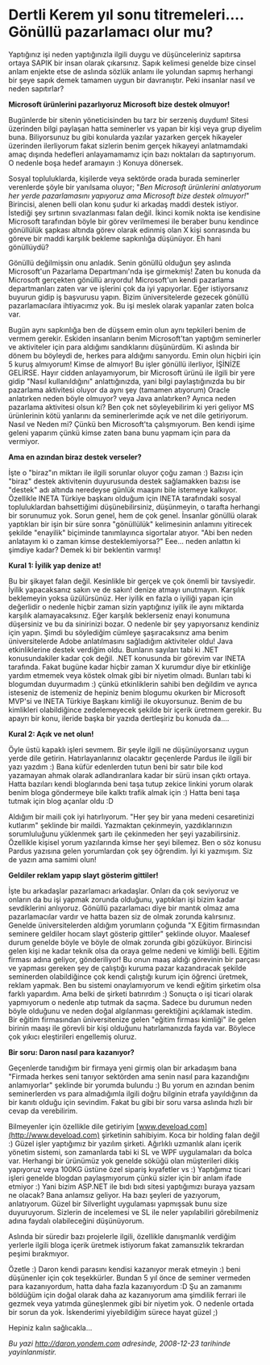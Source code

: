 # Dertli Kerem yıl sonu titremeleri.... Gönüllü pazarlamacı olur mu? 

Yaptığınız işi neden yaptığınızla ilgili duygu ve düşünceleriniz
sapıtırsa ortaya SAPIK bir insan olarak çıkarsınız. Sapık kelimesi
genelde bize cinsel anlam enjekte etse de aslında sözlük anlamı ile
yolundan sapmış herhangi bir şeye sapık demek tamamen uygun bir
davranıştır. Peki insanlar nasıl ve neden sapıtırlar?

**Microsoft ürünlerini pazarlıyoruz Microsoft bize destek olmuyor!**

Bugünlerde bir sitenin yöneticisinden bu tarz bir serzeniş duydum!
Sitesi üzerinden bilgi paylaşan hatta seminerler vs yapan bir kişi veya
grup diyelim buna. Biliyorsunuz bu gibi konularda yazılar yazarken
gerçek hikayeler üzerinden ilerliyorum fakat sizlerin benim gerçek
hikayeyi anlatmamdaki amaç dışında hedefleri anlayamamamız için bazı
noktaları da saptırıyorum. O nedenle boşa hedef aramayın :) Konuya
dönersek.

Sosyal topluluklarda, kişilerde veya sektörde orada burada seminerler
verenlerde şöyle bir yanılsama oluyor; "*Ben Microsoft ürünlerini
anlatıyorum her yerde pazarlamasını yapıyoruz ama Microsoft bize destek
olmuyor!*" Birincisi, alenen belli olan konu şudur ki arkadaş maddi
destek istiyor. İstediği şey sırtının sıvazlanması falan değil. İkinci
komik nokta ise kendisine Microsoft tarafından böyle bir görev
verilmemesi ile beraber bunu kendince gönüllülük şapkası altında görev
olarak edinmiş olan X kişi sonrasında bu göreve bir maddi karşılık
bekleme sapkınlığa düşünüyor. Eh hani gönüllüydü?

Gönüllü değilmişsin onu anladık. Senin gönüllü olduğun şey aslında
Microsoft'un Pazarlama Departmanı'nda işe girmekmiş! Zaten bu konuda da
Microsoft gerçekten gönüllü arıyordu! Microsoft'un kendi pazarlama
departmanları zaten var ve işlerini çok da iyi yapıyorlar. Eğer
istiyorsanız buyurun gidip iş başvurusu yapın. Bizim üniversitelerde
gezecek gönüllü pazarlamacılara ihtiyacımız yok. Bu işi meslek olarak
yapanlar zaten bolca var.

Bugün aynı sapkınlığa ben de düşsem emin olun aynı tepkileri benim de
vermem gerekir. Eskiden insanların benim Microsoft'tan yaptığım
seminerler ve aktiviteler için para aldığımı sandıklarını düşünürdüm. Ki
aslında bir dönem bu böyleydi de, herkes para aldığımı sanıyordu. Emin
olun hiçbiri için 5 kuruş almıyorum! Kimse de almıyor! Bu işler gönüllü
ilerliyor, İŞİNİZE GELİRSE. Hayır cidden anlayamıyorum, bir Microsoft
ürünü ile ilgili bir yere gidip "Nasıl kullanıldığını" anlattığınızda,
yani bilgi paylaştığınızda bu bir pazarlama aktivitesi oluyor da aynı
şey (tamamen atıyorum) Oracle anlatırken neden böyle olmuyor? veya Java
anlatırken? Ayrıca neden pazarlama aktivitesi olsun ki? Ben çok net
söyleyebilirim ki yeri geliyor MS ürünlerinin kötü yanlarını da
seminerlerimde açık ve net dile getiriyorum. Nasıl ve Neden mi? Çünkü
ben Microsoft'ta çalışmıyorum. Ben kendi işime geleni yaparım çünkü
kimse zaten bana bunu yapmam için para da vermiyor.

**Ama en azından biraz destek verseler?**

İşte o "biraz"ın miktarı ile ilgili sorunlar oluyor çoğu zaman :) Bazısı
için "biraz" destek aktivitenin duyurusunda destek sağlamakken bazısı
ise "destek" adı altında neredeyse günlük maaşını bile istemeye
kalkıyor. Özellikle INETA Türkiye başkanı olduğum için INETA tarafındaki
sosyal topluluklardan bahsettiğimi düşünebilirsiniz, düşünmeyin, o
tarafta herhangi bir sorunumuz yok. Sorun genel, hem de çok genel.
İnsanlar gönüllü olarak yaptıkları bir işin bir süre sonra "gönüllülük"
kelimesinin anlamını yitirecek şekilde "enayilik" biçiminde tanımlayınca
sigortalar atıyor. "Abi ben neden anlatayım ki o zaman kimse
desteklemiyorsa?" Eee... neden anlattın ki şimdiye kadar? Demek ki bir
beklentin varmış!

**Kural 1: İyilik yap denize at!**

Bu bir şikayet falan değil. Kesinlikle bir gerçek ve çok önemli bir
tavsiyedir. İyilik yapacaksanız sakın ve de sakın! denize atmayı
unutmayın. Karşılık beklemeyin yoksa üzülürsünüz. Her iyilik en fazla o
iyiliği yapan için değerlidir o nedenle hiçbir zaman sizin yaptığınız
iyilik ile aynı miktarda karşılık alamayacaksınız. Eğer karşılık
beklerseniz enayi konumuna düşersiniz ve bu da sinirinizi bozar. O
nedenle bir şey yapıyorsanız kendiniz için yapın. Şimdi bu söylediğim
cümleye şaşıracaksınız ama benim üniversitelerde Adobe anlatılmasını
sağladığım aktiviteler oldu! Java etkinliklerine destek verdiğim oldu.
Bunların sayıları tabi ki .NET konusundakiler kadar çok değil. .NET
konusunda bir görevim var INETA tarafında. Fakat bugüne kadar hiçbir
zaman X kurumdur diye bir etkinliğe yardım etmemek veya köstek olmak
gibi bir niyetim olmadı. Bunları tabi ki blogumdan duyurmadım :) çünkü
etkinliklerin sahibi ben değildim ve ayrıca isteseniz de istemeniz de
hepiniz benim blogumu okurken bir Microsoft MVP'si ve INETA Türkiye
Başkanı kimliği ile okuyorsunuz. Benim de bu kimlikleri olabildiğince
zedelemeyecek şekilde bir içerik üretmem gerekir. Bu apayrı bir konu,
ileride başka bir yazıda dertleşiriz bu konuda da....

**Kural 2: Açık ve net olun!**

Öyle üstü kapaklı işleri sevmem. Bir şeyle ilgili ne düşünüyorsanız
uygun yerde dile getirin. Hatırlayanlarınız olacaktır geçenlerde Pardus
ile ilgili bir yazı yazdım :) Bana küfür edenlerden tutun beni bir satır
bile kod yazamayan ahmak olarak adlandıranlara kadar bir sürü insan
çıktı ortaya. Hatta bazıları kendi bloglarında beni taşa tutup zekice
linkini yorum olarak benim bloga göndermeye bile kalktı trafik almak
için :) Hatta beni taşa tutmak için blog açanlar oldu :D

Aldığım bir maili çok iyi hatırlıyorum. "Her şey bir yana medeni
cesaretinizi kutlarım" şeklinde bir maildi. Yazmaktan çekinmeyin,
yazdıklarınızın sorumluluğunu yüklenmek şartı ile çekinmeden her şeyi
yazabilirsiniz. Özellikle kişisel yorum yazılarında kimse her şeyi
bilemez. Ben o söz konusu Pardus yazısına gelen yorumlardan çok şey
öğrendim. İyi ki yazmışım. Siz de yazın ama samimi olun!

**Geldiler reklam yapıp slayt gösterim gittiler!**

İşte bu arkadaşlar pazarlamacı arkadaşlar. Onları da çok seviyoruz ve
onların da bu işi yapmak zorunda olduğunu, yaptıkları işi bizim kadar
sevdiklerini anlıyoruz. Gönüllü pazarlamacı diye bir mantık olmaz ama
pazarlamacılar vardır ve hatta bazen siz de olmak zorunda kalırsınız.
Genelde üniversitelerden aldığım yorumların çoğunda "X Eğitim
firmasından seminere geldiler hocam slayt gösterip gittiler" şeklinde
oluyor. Maalesef durum genelde böyle ve böyle de olmak zorunda gibi
gözüküyor. Birincisi gelen kişi ne kadar teknik olsa da oraya gelme
nedeni ve kimliği belli. Eğitim firması adına geliyor, gönderiliyor! Bu
onun maaş aldığı görevinin bir parçası ve yapması gereken şey de
çalıştığı kuruma pazar kazandıracak şekilde seminerden olabildiğince çok
kendi çalıştığı kurum için öğrenci üretmek, reklam yapmak. Ben bu
sistemi onaylamıyorum ve kendi eğitim şirketim olsa farklı yapardım. Ama
belki de şirketi batırırdım :) Sonuçta o işi ticari olarak yapmıyorum o
nedenle atıp tutmak da saçma. Sadece bu durumun neden böyle olduğunu ve
neden doğal algılanması gerektiğini açıklamak istedim. Bir eğitim
firmasından üniversitenize gelen "eğitim firması kimliği" ile gelen
birinin maaşı ile görevli bir kişi olduğunu hatırlamanızda fayda var.
Böylece çok yıkıcı eleştirileri engellemiş oluruz.

**Bir soru: Daron nasıl para kazanıyor?**

Geçenlerde tanıdığım bir firmaya yeni girmiş olan bir arkadaşım bana
"Firmada herkes seni tanıyor sektörden ama senin nasıl para kazandığını
anlamıyorlar" şeklinde bir yorumda bulundu :) Bu yorum en azından benim
seminerlerden vs para almadığımla ilgili doğru bilginin etrafa
yayıldığının da bir kanıtı olduğu için sevindim. Fakat bu gibi bir soru
varsa aslında hızlı bir cevap da verebilirim.

Bilmeyenler için özellikle dile getiriyim
[www.deveload.com](http://www.deveload.com) şirketinin sahibiyim. Koca
bir holding falan değil :) Güzel işler yaptığımız bir yazılım şirketi.
Ağırlıklı uzmanlık alanı içerik yönetim sistemi, son zamanlarda tabi ki
SL ve WPF uygulamaları da bolca var. Herhangi bir ürünümüz yok genelde
söküğü olan müşterileri dikiş yapıyoruz veya 100KG üstüne özel sipariş
kıyafetler vs :) Yaptığımız ticari işleri genelde blogdan paylaşmıyorum
çünkü sizler için bir anlam ifade etmiyor :) Yani bizim ASP.NET ile bıdı
bıdı sitesi yaptığımızı buraya yazsam ne olacak? Bana anlamsız geliyor.
Ha bazı şeyleri de yazıyorum, anlatıyorum. Güzel bir Silverlight
uygulaması yapmışsak bunu size duyuruyorum. Sizlerin de incelemesi ve SL
ile neler yapılabiliri görebilmeniz adına faydalı olabileceğini
düşünüyorum.

Aslında bir süredir bazı projelerle ilgili, özellikle danışmanlık
verdiğim yerlerle ilgili bloga içerik üretmek istiyorum fakat
zamansızlık tekrardan peşimi bırakmıyor.

Özetle :) Daron kendi parasını kendisi kazanıyor merak etmeyin :) beni
düşünenler için çok teşekkürler. Bundan 5 yıl önce de seminer vermeden
para kazanıyordum, hatta daha fazla kazanıyordum :D Şu an zamanımı
böldüğüm için doğal olarak daha az kazanıyorum ama şimdilik ferrari ile
gezmek veya yatımda güneşlenmek gibi bir niyetim yok. O nedenle ortada
bir sorun da yok. İskenderimi yiyebildiğim sürece hayat güzel ;)

Hepiniz kalın sağlıcakla...


*Bu yazi http://daron.yondem.com adresinde, 2008-12-23 tarihinde yayinlanmistir.*